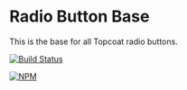 Radio Button Base
=================

This is the base for all Topcoat radio buttons.

[![Build Status](https://travis-ci.org/topcoat/radio-button-base.png?branch=master)](https://travis-ci.org/topcoat/radio-button-base)

[![NPM](https://nodei.co/npm/topcoat-radio-button-base.png)](https://nodei.co/npm/topcoat-radio-button-base/)


